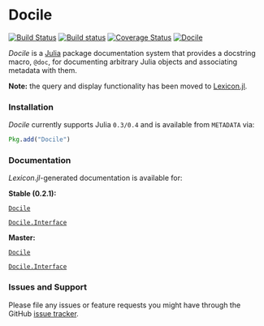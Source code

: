 # Docile

[![Build Status][travis-img]][travis-url]
[![Build status][appveyor-img]][appveyor-url]
[![Coverage Status][coveralls-img]][coveralls-url]
[![Docile][pkgeval-img]][pkgeval-url]

*Docile* is a [Julia](www.julialang.org) package documentation system
that provides a docstring macro, `@doc`, for documenting arbitrary Julia
objects and associating metadata with them.

**Note:** the query and display functionality has been moved to
[Lexicon.jl][lexicon-url].

### Installation

*Docile* currently supports Julia `0.3/0.4` and is available from `METADATA` via:

```julia
Pkg.add("Docile")
```

### Documentation

*Lexicon.jl*-generated documentation is available for:

**Stable (0.2.1):**

[`Docile`][docile-stable-url]

[`Docile.Interface`][docile-interface-stable-url]

**Master:**

[`Docile`][docile-master-url]

[`Docile.Interface`][docile-interface-master-url]

### Issues and Support

Please file any issues or feature requests you might have through the GitHub [issue tracker][issue-tracker].

[travis-img]: https://travis-ci.org/MichaelHatherly/Docile.jl.svg?branch=master
[travis-url]: https://travis-ci.org/MichaelHatherly/Docile.jl

[appveyor-img]: https://ci.appveyor.com/api/projects/status/ttlbaxp6pgknfru5/branch/master
[appveyor-url]: https://ci.appveyor.com/project/MichaelHatherly/docile-jl/branch/master

[coveralls-img]: https://coveralls.io/repos/MichaelHatherly/Docile.jl/badge.png
[coveralls-url]: https://coveralls.io/r/MichaelHatherly/Docile.jl

[pkgeval-img]: http://pkg.julialang.org/badges/Docile_release.svg
[pkgeval-url]: http://pkg.julialang.org/?pkg=Docile&ver=release

[issue-tracker]: https://github.com/MichaelHatherly/Docile.jl/issues

[docile-stable-url]:           https://MichaelHatherly.github.io/Docile.jl/stable/docile.html
[docile-interface-stable-url]: https://MichaelHatherly.github.io/Docile.jl/stable/interface.html

[docile-master-url]:           https://MichaelHatherly.github.io/Docile.jl/master/docile.html
[docile-interface-master-url]: https://MichaelHatherly.github.io/Docile.jl/master/interface.html

[lexicon-url]: https://github.com/MichaelHatherly/Lexicon.jl

